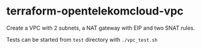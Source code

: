 # terraform-opentelekomcloud-vpc

Create a VPC with 2 subnets, a NAT gateway with EIP and two SNAT rules.

Tests can be started from `test` directory with `./vpc_test.sh`
